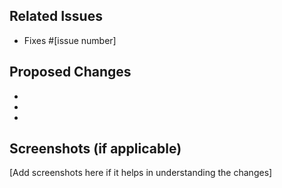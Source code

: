 ## Related Issues
- Fixes #[issue number]

## Proposed Changes
  -
  -
  -
## Screenshots (if applicable)
[Add screenshots here if it helps in understanding the changes]

